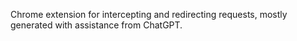Chrome extension for intercepting and redirecting requests, mostly generated with assistance from ChatGPT.
